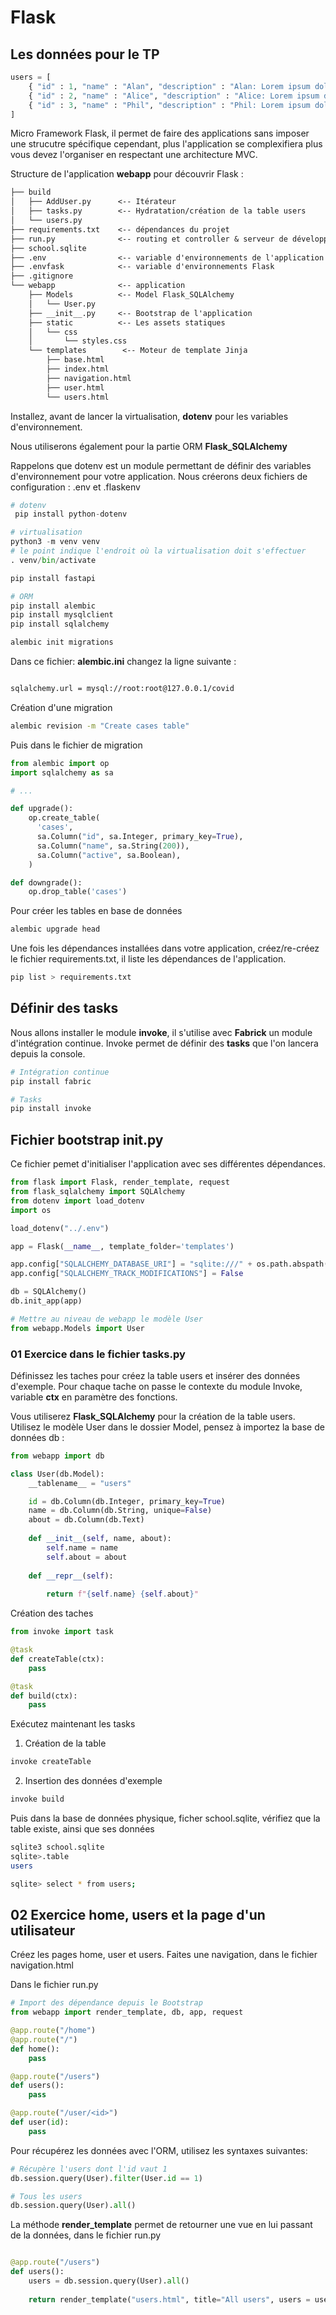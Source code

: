 # Flask

## Les données pour le TP

```python
users = [
    { "id" : 1, "name" : "Alan", "description" : "Alan: Lorem ipsum dolor sit amet consectetur adipisicing elit" },
    { "id" : 2, "name" : "Alice", "description" : "Alice: Lorem ipsum dolor sit amet consectetur adipisicing elit" },
    { "id" : 3, "name" : "Phil", "description" : "Phil: Lorem ipsum dolor sit amet consectetur adipisicing elit" },
]
```

Micro Framework Flask, il permet de faire des applications sans imposer une strucutre spécifique cependant, plus l'application se complexifiera plus vous devez l'organiser en respectant une architecture MVC.

Structure de l'application **webapp** pour découvrir Flask :

```txt
├── build               
│   ├── AddUser.py      <-- Itérateur 
│   ├── tasks.py        <-- Hydratation/création de la table users
│   └── users.py
├── requirements.txt    <-- dépendances du projet
├── run.py              <-- routing et controller & serveur de développement
├── school.sqlite
├── .env                <-- variable d'environnements de l'application
├── .envfask            <-- variable d'environnements Flask
├── .gitignore
└── webapp              <-- application 
    ├── Models          <-- Model Flask_SQLAlchemy 
    │   └── User.py
    ├── __init__.py     <-- Bootstrap de l'application
    ├── static          <-- Les assets statiques  
    │   └── css
    │       └── styles.css
    └── templates        <-- Moteur de template Jinja 
        ├── base.html
        ├── index.html
        ├── navigation.html
        ├── user.html
        └── users.html
```

Installez, avant de lancer la virtualisation, **dotenv** pour les variables d'environnement.

Nous utiliserons également pour la partie ORM **Flask_SQLAlchemy**

Rappelons que dotenv est un module permettant de définir des variables d'environnement pour votre application. Nous créerons deux fichiers de configuration : .env et .flaskenv

```python
# dotenv
 pip install python-dotenv

# virtualisation
python3 -m venv venv
# le point indique l'endroit où la virtualisation doit s'effectuer
. venv/bin/activate

pip install fastapi

# ORM
pip install alembic
pip install mysqlclient
pip install sqlalchemy

alembic init migrations
```

Dans ce fichier: **alembic.ini** changez la ligne suivante :

```txt

sqlalchemy.url = mysql://root:root@127.0.0.1/covid
```

Création d'une migration 

```bash
alembic revision -m "Create cases table"
```

Puis dans le fichier de migration 

```python 
from alembic import op
import sqlalchemy as sa

# ...

def upgrade():
    op.create_table(
      'cases',
      sa.Column("id", sa.Integer, primary_key=True),
      sa.Column("name", sa.String(200)),
      sa.Column("active", sa.Boolean),
    )

def downgrade():
    op.drop_table('cases')
```

Pour créer les tables en base de données

```bash
alembic upgrade head
```

Une fois les dépendances installées dans votre application, créez/re-créez le fichier requirements.txt, il liste les dépendances de l'application.

```bash
pip list > requirements.txt
```

## Définir des tasks 

Nous allons installer le module **invoke**, il s'utilise avec **Fabrick** un module d'intégration continue. Invoke permet de définir des **tasks** que l'on lancera depuis la console.

```bash
# Intégration continue
pip install fabric

# Tasks
pip install invoke
```

## Fichier bootstrap __init__.py

Ce fichier pemet d'initialiser l'application avec ses différentes dépendances.

```python
from flask import Flask, render_template, request
from flask_sqlalchemy import SQLAlchemy
from dotenv import load_dotenv
import os

load_dotenv("../.env")

app = Flask(__name__, template_folder='templates')

app.config["SQLALCHEMY_DATABASE_URI"] = "sqlite:///" + os.path.abspath(os.getenv('DB_NAME'))
app.config["SQLALCHEMY_TRACK_MODIFICATIONS"] = False

db = SQLAlchemy()
db.init_app(app)

# Mettre au niveau de webapp le modèle User
from webapp.Models import User
```

### 01 Exercice dans le fichier tasks.py

Définissez les taches pour créez la table users et insérer des données d'exemple. Pour chaque tache on passe le contexte du module Invoke, variable **ctx** en paramètre des fonctions.

Vous utiliserez **Flask_SQLAlchemy** pour la création de la table users. Utilisez le modèle User dans le dossier Model, pensez à importez la base de données db :

```python
from webapp import db 

class User(db.Model):
    __tablename__ = "users"

    id = db.Column(db.Integer, primary_key=True)
    name = db.Column(db.String, unique=False)
    about = db.Column(db.Text)
    
    def __init__(self, name, about):
        self.name = name
        self.about = about
        
    def __repr__(self):
        
        return f"{self.name} {self.about}"
```

Création des taches

```python
from invoke import task

@task
def createTable(ctx):
    pass

@task
def build(ctx):
    pass
```

Exécutez maintenant les tasks 

1. Création de la table

```bash
invoke createTable
```

2. Insertion des données d'exemple

```bash
invoke build
```

Puis dans la base de données physique, ficher school.sqlite, vérifiez que la table existe, ainsi que ses données 

```bash
sqlite3 school.sqlite
sqlite>.table
users

sqlite> select * from users;
```

## 02 Exercice home, users et la page d'un utilisateur

Créez les pages home, user et users. Faites une navigation, dans le fichier navigation.html

Dans le fichier run.py

```python
# Import des dépendance depuis le Bootstrap
from webapp import render_template, db, app, request

@app.route("/home")
@app.route("/")
def home():
    pass

@app.route("/users")
def users():
    pass

@app.route("/user/<id>")
def user(id):
    pass

```

Pour récupérez les données avec l'ORM, utilisez les syntaxes suivantes:

```python
# Récupère l'users dont l'id vaut 1
db.session.query(User).filter(User.id == 1)

# Tous les users
db.session.query(User).all()
```

La méthode **render_template** permet de retourner une vue en lui passant de la données, dans le fichier run.py

```python

@app.route("/users")
def users():
    users = db.session.query(User).all()
    
    return render_template("users.html", title="All users", users = users)
```